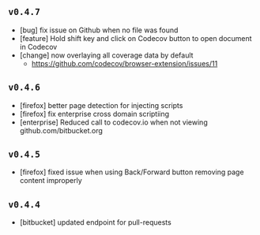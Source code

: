 ## `v0.4.7`
- [bug] fix issue on Github when no file was found
- [feature] Hold shift key and click on Codecov button to open document in Codecov
- [change] now overlaying all coverage data by default
  - https://github.com/codecov/browser-extension/issues/11

## `v0.4.6`
- [firefox] better page detection for injecting scripts
- [firefox] fix enterprise cross domain scriptiing
- [enterprise] Reduced call to codecov.io when not viewing github.com/bitbucket.org

## `v0.4.5`
- [firefox] fixed issue when using Back/Forward button removing page content improperly

## `v0.4.4`
- [bitbucket] updated endpoint for pull-requests
